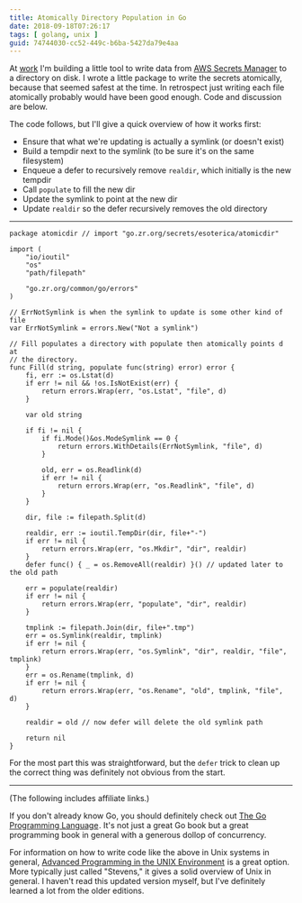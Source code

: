 ```yaml
---
title: Atomically Directory Population in Go
date: 2018-09-18T07:26:17
tags: [ golang, unix ]
guid: 74744030-cc52-449c-b6ba-5427da79e4aa
---
```


At [work](https://web.archive.org/web/20190330183125/https://www.ziprecruiter.com/hiring/technology) I'm building a little
tool to write data from [AWS Secrets
Manager](https://docs.aws.amazon.com/secretsmanager/latest/userguide/intro.html)
to a directory on disk.  I wrote a little package to write the secrets
atomically, because that seemed safest at the time.  In retrospect just writing
each file atomically probably would have been good enough. Code and discussion
are below.

<!--more-->

The code follows, but I'll give a quick overview of how it works first:

 * Ensure that what we're updating is actually a symlink (or doesn't exist)
 * Build a tempdir next to the symlink (to be sure it's on the same filesystem)
 * Enqueue a defer to recursively remove `realdir`, which initially is the new
     tempdir
 * Call `populate` to fill the new dir
 * Update the symlink to point at the new dir
 * Update `realdir` so the defer recursively removes the old directory

---

```golang
package atomicdir // import "go.zr.org/secrets/esoterica/atomicdir"

import (
	"io/ioutil"
	"os"
	"path/filepath"

	"go.zr.org/common/go/errors"
)

// ErrNotSymlink is when the symlink to update is some other kind of file
var ErrNotSymlink = errors.New("Not a symlink")

// Fill populates a directory with populate then atomically points d at
// the directory.
func Fill(d string, populate func(string) error) error {
	fi, err := os.Lstat(d)
	if err != nil && !os.IsNotExist(err) {
		return errors.Wrap(err, "os.Lstat", "file", d)
	}

	var old string

	if fi != nil {
		if fi.Mode()&os.ModeSymlink == 0 {
			return errors.WithDetails(ErrNotSymlink, "file", d)
		}

		old, err = os.Readlink(d)
		if err != nil {
			return errors.Wrap(err, "os.Readlink", "file", d)
		}
	}

	dir, file := filepath.Split(d)

	realdir, err := ioutil.TempDir(dir, file+"-")
	if err != nil {
		return errors.Wrap(err, "os.Mkdir", "dir", realdir)
	}
	defer func() { _ = os.RemoveAll(realdir) }() // updated later to the old path

	err = populate(realdir)
	if err != nil {
		return errors.Wrap(err, "populate", "dir", realdir)
	}

	tmplink := filepath.Join(dir, file+".tmp")
	err = os.Symlink(realdir, tmplink)
	if err != nil {
		return errors.Wrap(err, "os.Symlink", "dir", realdir, "file", tmplink)
	}
	err = os.Rename(tmplink, d)
	if err != nil {
		return errors.Wrap(err, "os.Rename", "old", tmplink, "file", d)
	}

	realdir = old // now defer will delete the old symlink path

	return nil
}
```

For the most part this was straightforward, but the `defer` trick to clean up
the correct thing was definitely not obvious from the start.

---

(The following includes affiliate links.)


If you don't already know Go, you should definitely check out
<a target="_blank" href="https://www.amazon.com/gp/product/0134190440/ref=as_li_tl?ie=UTF8&camp=1789&creative=9325&creativeASIN=0134190440&linkCode=as2&tag=afoolishmanif-20&linkId=44bc682044ff1b8a290c3c35c788e3e5">The Go Programming Language</a><img src="//ir-na.amazon-adsystem.com/e/ir?t=afoolishmanif-20&l=am2&o=1&a=0134190440" width="1" height="1" border="0" alt="" style="border:none !important; margin:0px !important;" />.
It's not just a great Go book but a great programming book in general with a
generous dollop of concurrency.

For information on how to write code like the above in Unix systems in general,
<a target="_blank" href="https://www.amazon.com/gp/product/0321637739/ref=as_li_tl?ie=UTF8&camp=1789&creative=9325&creativeASIN=0321637739&linkCode=as2&tag=afoolishmanif-20&linkId=78d6d5796e3eefc734692d307ed34915">Advanced Programming in the UNIX Environment</a><img src="//ir-na.amazon-adsystem.com/e/ir?t=afoolishmanif-20&l=am2&o=1&a=0321637739" width="1" height="1" border="0" alt="" style="border:none !important; margin:0px !important;" />
is a great option.  More typically just called "Stevens," it gives a solid
overview of Unix in general.  I haven't read this updated version myself, but
I've definitely learned a lot from the older editions.
